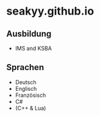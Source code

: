 # seakyy.github.io

## Ausbildung

- IMS and KSBA

## Sprachen

- Deutsch
- Englisch
- Französisch
- C#
- (C++ & Lua)
